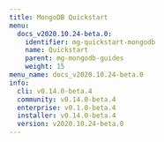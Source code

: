```yaml
---
title: MongoDB Quickstart
menu:
  docs_v2020.10.24-beta.0:
    identifier: mg-quickstart-mongodb
    name: Quickstart
    parent: mg-mongodb-guides
    weight: 15
menu_name: docs_v2020.10.24-beta.0
info:
  cli: v0.14.0-beta.4
  community: v0.14.0-beta.4
  enterprise: v0.1.0-beta.4
  installer: v0.14.0-beta.4
  version: v2020.10.24-beta.0
---
```


